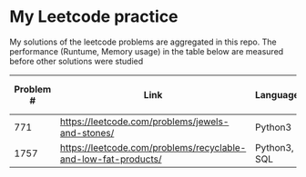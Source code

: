 # My Leetcode practice

My solutions of the leetcode problems are aggregated in this repo.
The performance (Runtume, Memory usage) in the table below are measured  before other solutions were studied

Problem # | Link | Language | File | Runtime: cohort,value | Memory: cohort, value
--- | --- | --- | --- | --- | --- 
771 | https://leetcode.com/problems/jewels-and-stones/ | Python3 | jewels_stones.py | 10%, 67ms | 59%, 13.9MB
1757 | https://leetcode.com/problems/recyclable-and-low-fat-products/| Python3, SQL | recycle_lowfat.py | 75%, 516ms | --, 0MB

